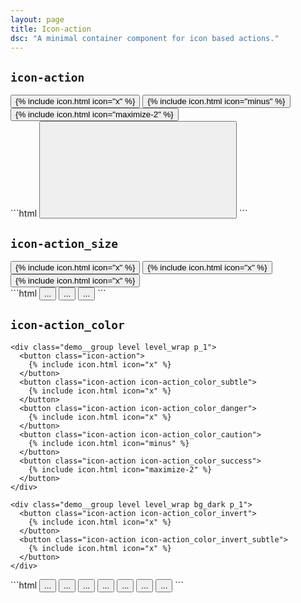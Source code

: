 ```yaml
---
layout: page
title: Icon-action
dsc: "A minimal container component for icon based actions."
---
```


## `icon-action`

<div class="demo grid grid_md">
  <div class="grid__item">
  <div class="demo__render">
    <div class="demo__group level level_wrap">
      <button class="icon-action">
        {% include icon.html icon="x" %}
      </button>
      <button class="icon-action">
        {% include icon.html icon="minus" %}
      </button>
      <button class="icon-action">
        {% include icon.html icon="maximize-2" %}
      </button>
    </div>
  </div>
  </div>
  <div class="grid__item size_6">
  <div class="demo__code" markdown="1">
```html
<button class="icon-action">
  <svg role="img" class="icon">
    <use xlink:href="#x"></use>
  </svg>
</button>
```
  </div>
  </div>
</div>

## `icon-action_size`

<div class="demo grid grid_md">
  <div class="grid__item">
  <div class="demo__render">
    <div class="demo__group level level_wrap">
      <button class="icon-action icon-action_size_sm">
        {% include icon.html icon="x" %}
      </button>
      <button class="icon-action">
        {% include icon.html icon="x" %}
      </button>
      <button class="icon-action icon-action_size_lg">
        {% include icon.html icon="x" %}
      </button>
    </div>
  </div>
  </div>
  <div class="grid__item size_6">
  <div class="demo__code" markdown="1">
```html
<button class="icon-action icon-action_size_sm">...</button>
<button class="icon-action">...</button>
<button class="icon-action icon-action_size_lg">...</button>
```
  </div>
  </div>
</div>

## `icon-action_color`

<div class="demo grid grid_md">
  <div class="grid__item">
  <div class="demo__render spacing">

    <div class="demo__group level level_wrap p_1">
      <button class="icon-action">
        {% include icon.html icon="x" %}
      </button>
      <button class="icon-action icon-action_color_subtle">
        {% include icon.html icon="x" %}
      </button>
      <button class="icon-action icon-action_color_danger">
        {% include icon.html icon="x" %}
      </button>
      <button class="icon-action icon-action_color_caution">
        {% include icon.html icon="minus" %}
      </button>
      <button class="icon-action icon-action_color_success">
        {% include icon.html icon="maximize-2" %}
      </button>
    </div>

    <div class="demo__group level level_wrap bg_dark p_1">
      <button class="icon-action icon-action_color_invert">
        {% include icon.html icon="x" %}
      </button>
      <button class="icon-action icon-action_color_invert_subtle">
        {% include icon.html icon="x" %}
      </button>
    </div>

  </div>
  </div>
  <div class="grid__item size_6">
  <div class="demo__code" markdown="1">
```html
<button class="icon-action">...</button>
<button class="icon-action icon-action_color_subtle">...</button>
<button class="icon-action icon-action_color_danger">...</button>
<button class="icon-action icon-action_color_caution">...</button>
<button class="icon-action icon-action_color_success">...</button>
<button class="icon-action icon-action_color_invert">...</button>
<button class="icon-action icon-action_color_invert_subtle">...</button>
```
  </div>
  </div>
</div>
